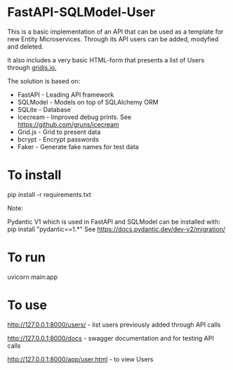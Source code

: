 # FastAPI-SQLModel-User

This is a basic implementation of an API that can be used as a template for new Entity Microservices. Through its API users can be added, modyfied and deleted.

It also includes a very basic HTML-form that presents a list of Users through [gridjs.io.](https://gridjs.io/)

The solution is based on:
  - FastAPI - Leading API framework
  - SQLModel - Models on top of SQLAlchemy ORM
  - SQLite - Database
  - Icecream - Improved debug prints. See https://github.com/gruns/icecream
  - Grid.js - Grid to present data
  - bcrypt - Encrypt passwords
  - Faker - Generate fake names for test data

# To install
pip install -r requirements.txt

Note: 

Pydantic V1 which is used in FastAPI and SQLModel can be installed with: pip install "pydantic==1.*" See https://docs.pydantic.dev/dev-v2/migration/

# To run
uvicorn main:app

# To use

http://127.0.0.1:8000/users/ - list users previously added through API calls


http://127.0.0.1:8000/docs - swagger documentation and for testing API calls


http://127.0.0.1:8000/app/user.html - to view Users 
